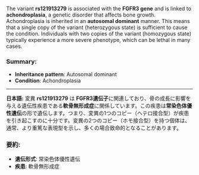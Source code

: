 The variant **rs121913279** is associated with the **FGFR3 gene** and is linked to **achondroplasia**, a genetic disorder that affects bone growth. Achondroplasia is inherited in an **autosomal dominant** manner. This means that a single copy of the variant (heterozygous state) is sufficient to cause the condition. Individuals with two copies of the variant (homozygous state) typically experience a more severe phenotype, which can be lethal in many cases.

### Summary:
- **Inheritance pattern**: Autosomal dominant
- **Condition**: Achondroplasia

---

**日本語:**
変異 **rs121913279** は **FGFR3遺伝子**に関連しており、骨の成長に影響を与える遺伝性疾患である**軟骨無形成症**に関係しています。この疾患は**常染色体優性遺伝**の形で遺伝します。つまり、変異の1つのコピー（ヘテロ接合型）が疾患を引き起こすのに十分です。変異の2つのコピー（ホモ接合型）を持つ個体は、通常、より重篤な表現型を示し、多くの場合致命的となることがあります。

### 要約:
- **遺伝形式**: 常染色体優性遺伝
- **疾患**: 軟骨無形成症